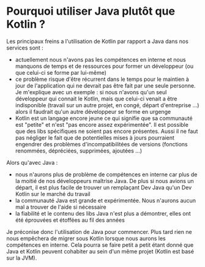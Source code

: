 # Pourquoi utiliser Java plutôt que Kotlin ?

Les principaux freins a l'utilisation de Kotlin par rapport a Java dans 
nos services sont :  

  - actuellement nous n'avons pas les compétences en interne et nous 
  manquons de temps et de ressources pour former un développeur 
  (ou que celui-ci se forme par lui-même)
  - ce problème risque d'être récurrent dans le temps pour le maintien 
  à jour de l'application qui ne devrait pas être fait par une seule 
  personne. Je m'explique avec un exemple : si nous n'avons qu'un seul 
  développeur qui connait le Kotlin, mais que celui-ci venait a être 
  indisponible (travail sur un autre projet, en congé, départ 
  d'entreprise ...) alors il faudrait qu'un autre développeur se forme 
  en urgenge
  - Kotlin est un langage encore jeune ce qui signifie que sa 
  communauté est "petite" et n'est "pas encore assez expérimentée". Il 
  est possible que des libs spécifiques ne soient pas encore présentes. 
  Aussi il ne faut pas négliger le fait que de potentielles mises à 
  jours pourraient engendrer des problèmes d'incompatibilitées de 
  versions (fonctions renommées, dépréciées, supprimées, ajoutées ...)

Alors qu'avec Java :  

  - nous n'aurons plus de problème de compétences en interne car plus 
  de la moitié de nos développeurs maîtrise Java. De plus si nous 
  avions un départ, il est plus facile de trouver un remplaçant Dev 
  Java qu'un Dev Kotlin sur le marché du travail
  - la communauté Java est grande et expérimentée. Nous n'aurons aucun 
  mal a trouver de l'aide si nécessaire
  - la fiabilité et le contenu des libs Java n'est plus a démontrer, 
  elles ont été éprouvées et étoffées au fil des années

Je préconise donc l'utilisation de Java pour commencer. Plus tard rien 
ne nous empêchera de migrer sous Kotlin lorsque nous aurons les 
compétences en interne. Cela pourra se faire petit a petit étant donné 
que Java et Kotlin peuvent cohabiter au sein d'un même projet (Kotlin 
est basé sur la JVM).  
